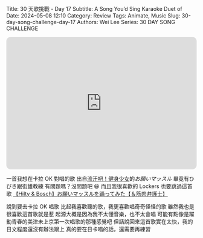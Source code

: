 Title: 30 天歌挑戰 - Day 17
Subtitle: A Song You’d Sing Karaoke Duet of
Date: 2024-05-08 12:10
Category: Review
Tags: Animate, Music
Slug: 30-day-song-challenge-day-17
Authors: Wei Lee
Series: 30 DAY SONG CHALLENGE

<iframe style="border-radius:12px" src="https://open.spotify.com/embed/track/5no7mcSWpXEiA9TfsOcIEd?utm_source=generator" width="100%" height="352" frameBorder="0" allowfullscreen="" allow="autoplay; clipboard-write; encrypted-media; fullscreen; picture-in-picture" loading="lazy"></iframe>

<!--more-->

一首我想在卡拉 OK 對唱的歌
出自[流汗吧！健身少女](https://ani.gamer.com.tw/animeVideo.php?sn=12644)的*お願いマッスル*
畢竟有ひびき跟街雄教練
有問題嗎？沒問題吧 😆
而且我很喜歡的 Lockers 也要跳過這首歌 [ 【Hilty & Bosch】お願いマッスルを踊ってみた【＆筋肉弁護士】 ](https://www.youtube.com/watch?v=p_e0HQNhI4g)

說到要去卡拉 OK 唱歌
比起我喜歡聽的歌，我更喜歡唱奇奇怪怪的歌
雖然我也是很喜歡這首歌就是惹
起源大概是因為我不太懂音樂，也不太會唱
可能有點像是躍動青春的美津未上京第一次唱歌的那種感覺吧
但話說回來這首歌實在太快，我的日文程度還沒有辦法跟上
真的要在日卡唱的話，還需要再練習
